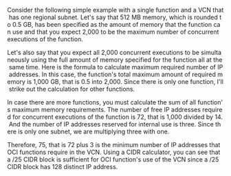 Consider the following simple example with a single function and a VCN that has one regional subnet. Let's say that 512 MB memory, which is rounded to 0.5 GB, has been specified as the amount of memory that the function can use and that you expect 2,000 to be the maximum number of concurrent executions of the function.

Let's also say that you expect all 2,000 concurrent executions to be simultaneously using the full amount of memory specified for the function all at the same time. Here is the formula to calculate maximum required number of IP addresses. In this case, the function's total maximum amount of required memory is 1,000 GB, that is 0.5 into 2,000. Since there is only one function, I'll strike out the calculation for other functions.

In case there are more functions, you must calculate the sum of all function's maximum memory requirements. The number of free IP addresses required for concurrent executions of the function is 72, that is 1,000 divided by 14. And the number of IP addresses reserved for internal use is three. Since there is only one subnet, we are multiplying three with one.

Therefore, 75, that is 72 plus 3 is the minimum number of IP addresses that OCI functions require in the VCN. Using a CIDR calculator, you can see that a /25 CIDR block is sufficient for OCI function's use of the VCN since a /25 CIDR block has 128 distinct IP address.